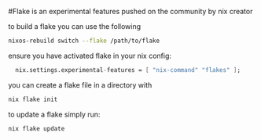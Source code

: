 #Flake is an experimental features pushed on the community by nix creator

to build a flake you can use the following
```bash
nixos-rebuild switch --flake /path/to/flake
```

ensure you have activated flake in your nix config:
```nix
  nix.settings.experimental-features = [ "nix-command" "flakes" ];
```

you can create a flake file in a directory with
```bash
nix flake init
```

to update a flake simply run:
```bash
nix flake update
```
